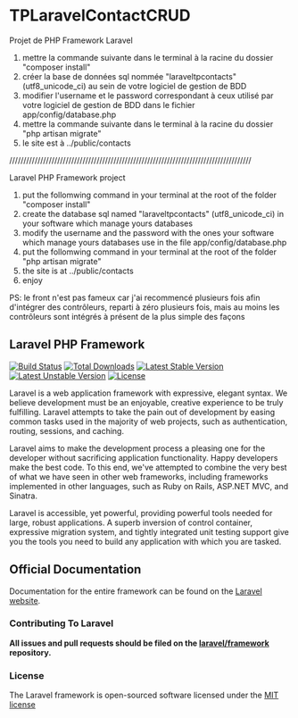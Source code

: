 # TPLaravelContactCRUD

Projet de PHP Framework Laravel

1. mettre la commande suivante dans le terminal à la racine du dossier "composer install"
2. créer la base de données sql nommée "laraveltpcontacts" (utf8_unicode_ci) au sein de votre logiciel de gestion de BDD
3. modifier l'username et le password correspondant à ceux utilisé par votre logiciel de gestion de BDD dans le fichier app/config/database.php
4. mettre la commande suivante dans le terminal à la racine du dossier "php artisan migrate"
5. le site est à ../public/contacts

//////////////////////////////////////////////////////////////////////////////////////

Laravel PHP Framework project

1. put the follomwing command in your terminal at the root of the folder "composer install"
2. create the database sql named "laraveltpcontacts" (utf8_unicode_ci) in your software which manage yours databases
3. modify the username and the password with the ones your software which manage yours databases use in the file app/config/database.php
4. put the follomwing command in your terminal at the root of the folder "php artisan migrate"
5. the site is at ../public/contacts
6. enjoy

PS: le front n'est pas fameux car j'ai recommencé plusieurs fois afin d'intégrer des contrôleurs, reparti à zéro plusieurs fois, mais au moins les contrôleurs sont intégrés à présent de la plus simple des façons


## Laravel PHP Framework

[![Build Status](https://travis-ci.org/laravel/framework.svg)](https://travis-ci.org/laravel/framework)
[![Total Downloads](https://poser.pugx.org/laravel/framework/downloads.svg)](https://packagist.org/packages/laravel/framework)
[![Latest Stable Version](https://poser.pugx.org/laravel/framework/v/stable.svg)](https://packagist.org/packages/laravel/framework)
[![Latest Unstable Version](https://poser.pugx.org/laravel/framework/v/unstable.svg)](https://packagist.org/packages/laravel/framework)
[![License](https://poser.pugx.org/laravel/framework/license.svg)](https://packagist.org/packages/laravel/framework)

Laravel is a web application framework with expressive, elegant syntax. We believe development must be an enjoyable, creative experience to be truly fulfilling. Laravel attempts to take the pain out of development by easing common tasks used in the majority of web projects, such as authentication, routing, sessions, and caching.

Laravel aims to make the development process a pleasing one for the developer without sacrificing application functionality. Happy developers make the best code. To this end, we've attempted to combine the very best of what we have seen in other web frameworks, including frameworks implemented in other languages, such as Ruby on Rails, ASP.NET MVC, and Sinatra.

Laravel is accessible, yet powerful, providing powerful tools needed for large, robust applications. A superb inversion of control container, expressive migration system, and tightly integrated unit testing support give you the tools you need to build any application with which you are tasked.

## Official Documentation

Documentation for the entire framework can be found on the [Laravel website](http://laravel.com/docs).

### Contributing To Laravel

**All issues and pull requests should be filed on the [laravel/framework](http://github.com/laravel/framework) repository.**

### License

The Laravel framework is open-sourced software licensed under the [MIT license](http://opensource.org/licenses/MIT)